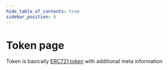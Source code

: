 ```yaml
---
hide_table_of_contents: true
sidebar_position: 6
---
```


# Token page

Token is basically [ERC721 token](/admin/hierarchy/ERC721/token) with additional meta information

